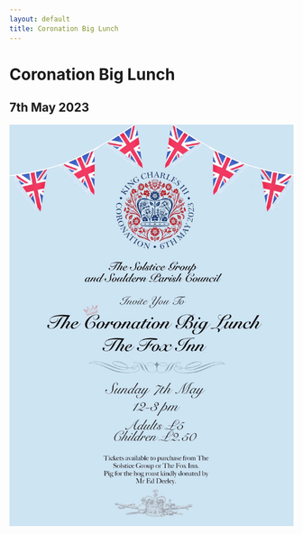 ```yaml
---
layout: default
title: Coronation Big Lunch
---
```



# Coronation Big Lunch

## 7th May 2023


![poster](big-lunch-2023.jpg)



<div id="biglunch2023"></div>


<script src="/home/gallery/biglunch2023.js"></script>
<script src="/home/gallery/galleries.js"></script>

